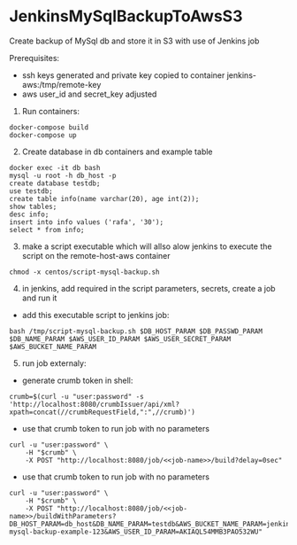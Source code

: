 # JenkinsMySqlBackupToAwsS3

Create backup of MySql db and store it in S3 with use of Jenkins job

Prerequisites:
- ssh keys generated and private key copied to container jenkins-aws:/tmp/remote-key
- aws user_id and secret_key adjusted

1. Run containers:
```
docker-compose build
docker-compose up
```

2. Create database in db containers and example table
```
docker exec -it db bash
mysql -u root -h db_host -p
create database testdb;
use testdb;
create table info(name varchar(20), age int(2));
show tables;
desc info;  
insert into info values ('rafa', '30');
select * from info;
```

3. make a script executable which will allso alow jenkins to execute the script on the remote-host-aws container
```
chmod -x centos/script-mysql-backup.sh
```

4. in jenkins, add required in the script parameters, secrets, create a job and run it
- add this executable script to jenkins job:
```
bash /tmp/script-mysql-backup.sh $DB_HOST_PARAM $DB_PASSWD_PARAM $DB_NAME_PARAM $AWS_USER_ID_PARAM $AWS_USER_SECRET_PARAM $AWS_BUCKET_NAME_PARAM
```

5. run job externaly:
- generate crumb token in shell:
```
crumb=$(curl -u "user:password" -s 'http://localhost:8080/crumbIssuer/api/xml?xpath=concat(//crumbRequestField,":",//crumb)')
```
- use that crumb token to run job with no parameters
```
curl -u "user:password" \
    -H "$crumb" \
    -X POST "http://localhost:8080/job/<<job-name>>/build?delay=0sec"
```
- use that crumb token to run job with no parameters
```
curl -u "user:password" \
    -H "$crumb" \
    -X POST "http://localhost:8080/job/<<job-name>>/buildWithParameters?DB_HOST_PARAM=db_host&DB_NAME_PARAM=testdb&AWS_BUCKET_NAME_PARAM=jenkins-mysql-backup-example-123&AWS_USER_ID_PARAM=AKIAQL54MMB3PAO532WU"
```
